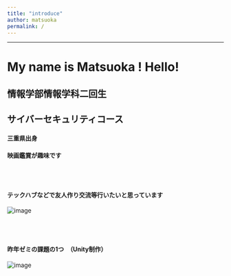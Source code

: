 ```yaml
---
title: "introduce"
author: matsuoka
permalink: /
---
```







---
<!--
以下テンプレート

# 見出し1
## 見出し2
### 見出し3
#### 見出し4
##### 見出し5
###### 見出し6
-->
# My name is Matsuoka ! Hello!
## 情報学部情報学科二回生　　
## サイバーセキュリティコース
#### 三重県出身
#### 映画鑑賞が趣味です
<br>
<br>

<!--
改行は、行末に半角スペースを2個いれる
次の行

[リンク](https://www.google.co.jp/)

**太字**

> 引用
>> 多重引用


- 箇条書きリスト
  - ネスト
    - さらにネスト


1. 番号付きリスト
   1. ネスト
      1. さらにネスト
1. 番号なしリスト

| 列1  | 列2  |
|-----|-----|
| 内容  | 内容  |
| 内容  | 内容  |
![image](/GHPages_WebSite/assets/images/logo-150.png)
-->
#### テックハブなどで友人作り交流等行いたいと思っています
![image](/GHPages_WebSite/assets/images/logo-150.png)
<br>
<br>
<br>
<br>
#### 昨年ゼミの課題の1つ　（Unity制作）
![image](/GHPages_WebSite/assets/images/%E3%82%B9%E3%82%AF%E3%83%AA%E3%83%BC%E3%83%B3%E3%82%B7%E3%83%A7%E3%83%83%E3%83%88%202023-05-02%2019.34.17.png)
